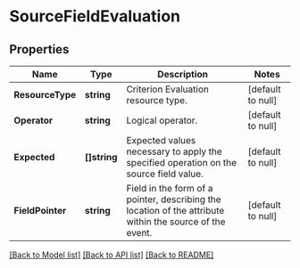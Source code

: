 # SourceFieldEvaluation

## Properties
Name | Type | Description | Notes
------------ | ------------- | ------------- | -------------
**ResourceType** | **string** | Criterion Evaluation resource type.  | [default to null]
**Operator** | **string** | Logical operator. | [default to null]
**Expected** | **[]string** | Expected values necessary to apply the specified operation on the source field value.  | [default to null]
**FieldPointer** | **string** | Field in the form of a pointer, describing the location of the attribute within the source of the event.  | [default to null]

[[Back to Model list]](../README.md#documentation-for-models) [[Back to API list]](../README.md#documentation-for-api-endpoints) [[Back to README]](../README.md)

